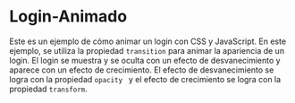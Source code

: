 # Login-Animado
Este  es un ejemplo de cómo animar un login con CSS y JavaScript. En este ejemplo, se utiliza la propiedad `transition` para animar la apariencia de un login. El login se muestra y se oculta con un efecto de desvanecimiento y aparece con un efecto de crecimiento. El efecto de desvanecimiento se logra con la propiedad `opacity ` y el efecto de crecimiento se logra con la propiedad `transform`. 
